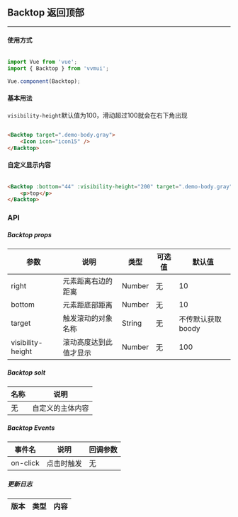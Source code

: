 <!--
 * @Author: Fone丶峰
 * @Date: 2020-03-23 15:03:25
 * @LastEditors: Fone丶峰
 * @LastEditTime: 2020-04-24 15:47:42
 * @Description: msg
 * @Email: qinrifeng@163.com
 * @Github: https://github.com/FoneQinrf
 -->

## Backtop 返回顶部
---

#### 使用方式

``` javascript

import Vue from 'vue';
import { Backtop } from 'vvmui';

Vue.component(Backtop);

```


#### 基本用法
`visibility-height`默认值为100，滑动超过100就会在右下角出现

``` html

<Backtop target=".demo-body.gray">
    <Icon icon="icon15" />
</Backtop>

```


#### 自定义显示内容


``` html

<Backtop :bottom="44" :visibility-height="200" target=".demo-body.gray">
    <p>top</p>
</Backtop>

```


### API
##### Backtop props
| 参数 | 说明 | 类型 | 可选值 | 默认值 |
|------|------------|------------|------------|------------|
| right  | 元素距离右边的距离      | Number        | 无 | 10 |
| bottom  | 元素距底部距离       | Number       | 无 | 10 |
| target  | 触发滚动的对象名称      | String       | 无 | 不传默认获取boody |
| visibility-height  | 滚动高度达到此值才显示      | Number   | 无 | 100 |

##### Backtop solt
| 名称 | 说明 |
|------|------------|
| 无  | 自定义的主体内容 |

##### Backtop Events
| 事件名 | 说明 | 回调参数 |
|------|------------|------------|
| on-click  | 点击时触发 |  无  |

##### 更新日志
| 版本 |类型|内容|
|:-------------:|:-|:-|